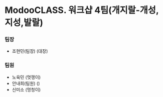 

# ModooCLASS. 워크샵 4팀(개지랄-개성,지성,발랄)


### 팀장
- 조현민(팀장) (대장)

### 팀원
- 노육민 (멋쟁이)
- 안내희(팀원) ()
- 신미소 (멍청이)
